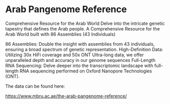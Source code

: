 # Arab Pangenome Reference


Comprehensive Resource for the Arab World Delve into the intricate genetic tapestry that defines the Arab people. A Comprehensive Resource for the Arab World built with 86 Assemblies (43 Individuals)

86 Assemblies: Double the insight with assemblies from 43 individuals, ensuring a broad spectrum of genetic representation.
High-Definition Data: Utilizing 30x HiFi coverage and 50x ONT Ultra-long data, we offer unparalleled depth and accuracy in our genome sequences
Full-Length RNA Sequencing: Delve deeper into the transcriptomic landscape with full-length RNA sequencing performed on Oxford Nanopore Technologies (ONT).


The data can be found here:

https://www.mbru.ac.ae/the-arab-pangenome-reference/
